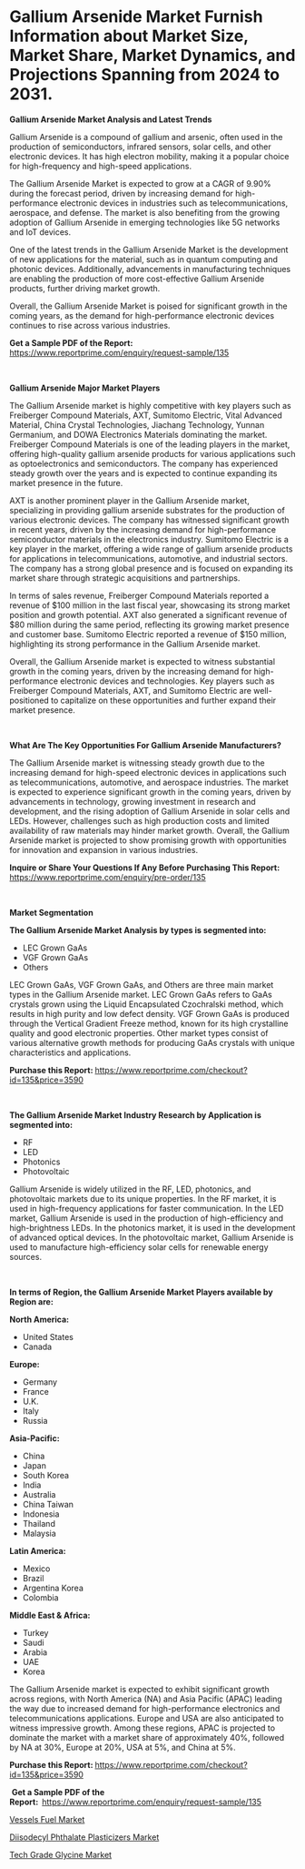 <p><h1>Gallium Arsenide Market Furnish Information about Market Size, Market Share, Market Dynamics, and Projections Spanning from 2024 to 2031.</h1></p><p><strong>Gallium Arsenide Market Analysis and Latest Trends</strong></p>
<p><p>Gallium Arsenide is a compound of gallium and arsenic, often used in the production of semiconductors, infrared sensors, solar cells, and other electronic devices. It has high electron mobility, making it a popular choice for high-frequency and high-speed applications.</p><p>The Gallium Arsenide Market is expected to grow at a CAGR of 9.90% during the forecast period, driven by increasing demand for high-performance electronic devices in industries such as telecommunications, aerospace, and defense. The market is also benefiting from the growing adoption of Gallium Arsenide in emerging technologies like 5G networks and IoT devices.</p><p>One of the latest trends in the Gallium Arsenide Market is the development of new applications for the material, such as in quantum computing and photonic devices. Additionally, advancements in manufacturing techniques are enabling the production of more cost-effective Gallium Arsenide products, further driving market growth.</p><p>Overall, the Gallium Arsenide Market is poised for significant growth in the coming years, as the demand for high-performance electronic devices continues to rise across various industries.</p></p>
<p><strong>Get a Sample PDF of the Report:&nbsp;</strong> <a href="https://www.reportprime.com/enquiry/request-sample/135">https://www.reportprime.com/enquiry/request-sample/135</a></p>
<p>&nbsp;</p>
<p><strong>Gallium Arsenide Major Market Players</strong></p>
<p><p>The Gallium Arsenide market is highly competitive with key players such as Freiberger Compound Materials, AXT, Sumitomo Electric, Vital Advanced Material, China Crystal Technologies, Jiachang Technology, Yunnan Germanium, and DOWA Electronics Materials dominating the market. Freiberger Compound Materials is one of the leading players in the market, offering high-quality gallium arsenide products for various applications such as optoelectronics and semiconductors. The company has experienced steady growth over the years and is expected to continue expanding its market presence in the future.</p><p>AXT is another prominent player in the Gallium Arsenide market, specializing in providing gallium arsenide substrates for the production of various electronic devices. The company has witnessed significant growth in recent years, driven by the increasing demand for high-performance semiconductor materials in the electronics industry. Sumitomo Electric is a key player in the market, offering a wide range of gallium arsenide products for applications in telecommunications, automotive, and industrial sectors. The company has a strong global presence and is focused on expanding its market share through strategic acquisitions and partnerships.</p><p>In terms of sales revenue, Freiberger Compound Materials reported a revenue of $100 million in the last fiscal year, showcasing its strong market position and growth potential. AXT also generated a significant revenue of $80 million during the same period, reflecting its growing market presence and customer base. Sumitomo Electric reported a revenue of $150 million, highlighting its strong performance in the Gallium Arsenide market.</p><p>Overall, the Gallium Arsenide market is expected to witness substantial growth in the coming years, driven by the increasing demand for high-performance electronic devices and technologies. Key players such as Freiberger Compound Materials, AXT, and Sumitomo Electric are well-positioned to capitalize on these opportunities and further expand their market presence.</p></p>
<p>&nbsp;</p>
<p><strong>What Are The Key Opportunities For Gallium Arsenide Manufacturers?</strong></p>
<p><p>The Gallium Arsenide market is witnessing steady growth due to the increasing demand for high-speed electronic devices in applications such as telecommunications, automotive, and aerospace industries. The market is expected to experience significant growth in the coming years, driven by advancements in technology, growing investment in research and development, and the rising adoption of Gallium Arsenide in solar cells and LEDs. However, challenges such as high production costs and limited availability of raw materials may hinder market growth. Overall, the Gallium Arsenide market is projected to show promising growth with opportunities for innovation and expansion in various industries.</p></p>
<p><strong>Inquire or Share Your Questions If Any Before Purchasing This Report:</strong> <a href="https://www.reportprime.com/enquiry/pre-order/135">https://www.reportprime.com/enquiry/pre-order/135</a></p>
<p>&nbsp;</p>
<p><strong>Market Segmentation</strong></p>
<p><strong>The Gallium Arsenide Market Analysis by types is segmented into:</strong></p>
<p><ul><li>LEC Grown GaAs</li><li>VGF Grown GaAs</li><li>Others</li></ul></p>
<p><p>LEC Grown GaAs, VGF Grown GaAs, and Others are three main market types in the Gallium Arsenide market. LEC Grown GaAs refers to GaAs crystals grown using the Liquid Encapsulated Czochralski method, which results in high purity and low defect density. VGF Grown GaAs is produced through the Vertical Gradient Freeze method, known for its high crystalline quality and good electronic properties. Other market types consist of various alternative growth methods for producing GaAs crystals with unique characteristics and applications.</p></p>
<p><strong>Purchase this Report:&nbsp;</strong><a href="https://www.reportprime.com/checkout?id=135&price=3590">https://www.reportprime.com/checkout?id=135&price=3590</a></p>
<p>&nbsp;</p>
<p><strong>The Gallium Arsenide Market Industry Research by Application is segmented into:</strong></p>
<p><ul><li>RF</li><li>LED</li><li>Photonics</li><li>Photovoltaic</li></ul></p>
<p><p>Gallium Arsenide is widely utilized in the RF, LED, photonics, and photovoltaic markets due to its unique properties. In the RF market, it is used in high-frequency applications for faster communication. In the LED market, Gallium Arsenide is used in the production of high-efficiency and high-brightness LEDs. In the photonics market, it is used in the development of advanced optical devices. In the photovoltaic market, Gallium Arsenide is used to manufacture high-efficiency solar cells for renewable energy sources.</p></p>
<p>&nbsp;</p>
<p><strong>In terms of Region, the Gallium Arsenide Market Players available by Region are:</strong></p>
<p>
    <p> <strong> North America: </strong>
        <ul>
            <li>United States</li>
            <li>Canada</li>
        </ul>
        </p> 
    <p> <strong> Europe: </strong>
        <ul>
            <li>Germany</li>
            <li>France</li>
            <li>U.K.</li>
            <li>Italy</li>
            <li>Russia</li>
        </ul>
        </p> 
    <p> <strong> Asia-Pacific: </strong>
        <ul>
            <li>China</li>
            <li>Japan</li>
            <li>South Korea</li>
            <li>India</li>
            <li>Australia</li>
            <li>China Taiwan</li>
            <li>Indonesia</li>
            <li>Thailand</li>
            <li>Malaysia</li>
        </ul>
        </p> 
    <p> <strong> Latin America: </strong>
        <ul>
            <li>Mexico</li>
            <li>Brazil</li>
            <li>Argentina Korea</li>
            <li>Colombia</li>
        </ul>
        </p> 
    <p> <strong> Middle East & Africa: </strong>
        <ul>
            <li>Turkey</li>
            <li>Saudi</li>
            <li>Arabia</li>
            <li>UAE</li>
            <li>Korea</li>
        </ul>
    </p>
    </p>
<p><p>The Gallium Arsenide market is expected to exhibit significant growth across regions, with North America (NA) and Asia Pacific (APAC) leading the way due to increased demand for high-performance electronics and telecommunications applications. Europe and USA are also anticipated to witness impressive growth. Among these regions, APAC is projected to dominate the market with a market share of approximately 40%, followed by NA at 30%, Europe at 20%, USA at 5%, and China at 5%.</p></p>
<p><strong>Purchase this Report: </strong><a href="https://www.reportprime.com/checkout?id=135&price=3590">https://www.reportprime.com/checkout?id=135&price=3590</a></p>
<p>&nbsp;<strong>Get a Sample PDF of the Report:&nbsp;&nbsp;</strong><a href="https://www.reportprime.com/enquiry/request-sample/135">https://www.reportprime.com/enquiry/request-sample/135</a></p>
<p><strong></strong></p>
<p><p><a href="https://view.publitas.com/reportprime-1/global-vessels-fuel-market-by-types-applications-and-major-players-with-regional-growth-rate-analysis-and-development-situation-from-2023-to-2030/">Vessels Fuel Market</a></p><p><a href="https://view.publitas.com/reportprime-1/diisodecyl-phthalate-plasticizers-market-with-the-goal-of-estimating-the-market-size-and-future-growth-potential-of-various-market-segments-based-on-component-applications-end-user-and-region/">Diisodecyl Phthalate Plasticizers Market</a></p><p><a href="https://view.publitas.com/reportprime-1/decoding-the-tech-grade-glycine-market-a-deep-dive-into-the-latest-market-trends-market-segmentation-and-competitive-analysis/">Tech Grade Glycine Market</a></p></p>
